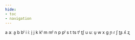 ```yaml
---
hide:
- toc
- navigation
---
```

a
aː
a̰
b
bʲ
i
iː
ḭ
j
k
kʲ
m
mʲ
n
p
pʲ
s
t
ts
tʲ
t̠ʃ
u
uː
ṵ
w
x
ɡ
ɲ
ɾ
ʃ
ʈʂ
ʎ
ʐ
